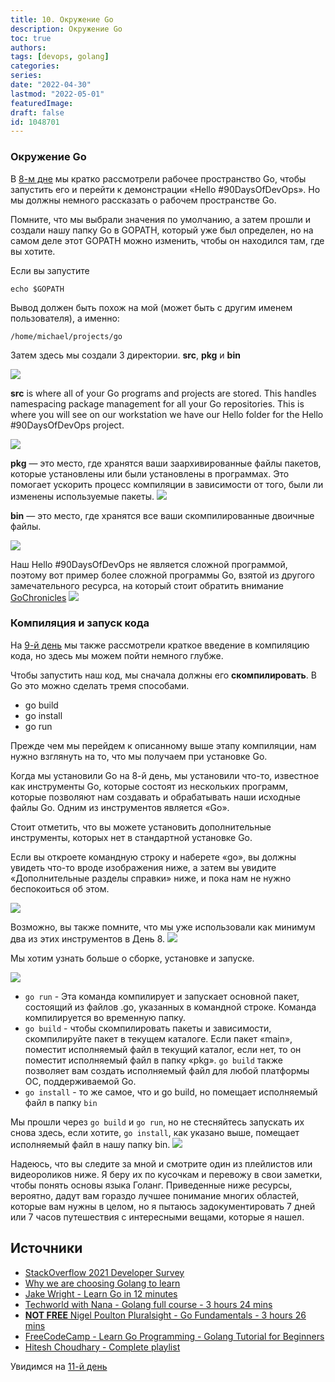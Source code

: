 ```yaml
---
title: 10. Окружение Go
description: Окружение Go
toc: true
authors:
tags: [devops, golang]
categories:
series: 
date: "2022-04-30"
lastmod: "2022-05-01"
featuredImage:
draft: false
id: 1048701
---
```


### Окружение Go 

В [8-м дне](../day08) мы кратко рассмотрели рабочее пространство Go, чтобы запустить его и перейти к демонстрации «Hello #90DaysOfDevOps». Но мы должны немного рассказать о рабочем пространстве Go.

Помните, что мы выбрали значения по умолчанию, а затем прошли и создали нашу папку Go в GOPATH, который уже был определен, но на самом деле этот GOPATH можно изменить, чтобы он находился там, где вы хотите.

Если вы запустите
```
echo $GOPATH
``` 
Вывод должен быть похож на мой (может быть с другим именем пользователя), а именно:

```
/home/michael/projects/go
```
Затем здесь мы создали 3 директории. **src**, **pkg** и **bin**

![](../images/Day10_Go1.png?v1)

**src** is where all of your Go programs and projects are stored. This handles namespacing package management for all your Go repositories. This is where you will see on our workstation we have our Hello folder for the Hello #90DaysOfDevOps project.

![](../images/Day10_Go2.png?v1)

**pkg** — это место, где хранятся ваши заархивированные файлы пакетов, которые установлены или были установлены в программах. Это помогает ускорить процесс компиляции в зависимости от того, были ли изменены используемые пакеты.
![](../images/Day10_Go3.png?v1)

**bin** — это место, где хранятся все ваши скомпилированные двоичные файлы.

![](../images/Day10_Go4.png?v1)

Наш Hello #90DaysOfDevOps не является сложной программой, поэтому вот пример более сложной программы Go, взятой из другого замечательного ресурса, на который стоит обратить внимание [GoChronicles](https://gochronicles.com/)
![](../images/Day10_Go5.png?v1)
### Компиляция и запуск кода
На [9-й день](../day09) мы также рассмотрели краткое введение в компиляцию кода, но здесь мы можем пойти немного глубже.

Чтобы запустить наш код, мы сначала должны его **скомпилировать**. В Go это можно сделать тремя способами.
- go build
- go install
- go run 

Прежде чем мы перейдем к описанному выше этапу компиляции, нам нужно взглянуть на то, что мы получаем при установке Go.

Когда мы установили Go на 8-й день, мы установили что-то, известное как инструменты Go, которые состоят из нескольких программ, которые позволяют нам создавать и обрабатывать наши исходные файлы Go. Одним из инструментов является «Go».

Стоит отметить, что вы можете установить дополнительные инструменты, которых нет в стандартной установке Go.

Если вы откроете командную строку и наберете «go», вы должны увидеть что-то вроде изображения ниже, а затем вы увидите «Дополнительные разделы справки» ниже, и пока нам не нужно беспокоиться об этом.

![](../images/Day10_Go6.png?v1)

Возможно, вы также помните, что мы уже использовали как минимум два из этих инструментов в День 8.
![](../images/Day10_Go7.png?v1)

Мы хотим узнать больше о сборке, установке и запуске.

![](../images/Day10_Go8.png?v1)

- `go run` - Эта команда компилирует и запускает основной пакет, состоящий из файлов .go, указанных в командной строке. Команда компилируется во временную папку.
- `go build` - чтобы скомпилировать пакеты и зависимости, скомпилируйте пакет в текущем каталоге. Если пакет «main», поместит исполняемый файл в текущий каталог, если нет, то он поместит исполняемый файл в папку «pkg». `go build` также позволяет вам создать исполняемый файл для любой платформы ОС, поддерживаемой Go.
- `go install` - то же самое, что и go build, но помещает исполняемый файл в папку `bin`

Мы прошли через `go build` и `go run`, но не стесняйтесь запускать их снова здесь, если хотите, `go install`, как указано выше, помещает исполняемый файл в нашу папку bin.
![](../images/Day10_Go9.png?v1)

Надеюсь, что вы следите за мной и смотрите один из плейлистов или видеороликов ниже. Я беру их по кусочкам и перевожу в свои заметки, чтобы понять основы языка Голанг. Приведенные ниже ресурсы, вероятно, дадут вам гораздо лучшее понимание многих областей, которые вам нужны в целом, но я пытаюсь задокументировать 7 дней или 7 часов путешествия с интересными вещами, которые я нашел.
## Источники

- [StackOverflow 2021 Developer Survey](https://insights.stackoverflow.com/survey/2021)
- [Why we are choosing Golang to learn](https://www.youtube.com/watch?v=7pLqIIAqZD4&t=9s)
- [Jake Wright - Learn Go in 12 minutes](https://www.youtube.com/watch?v=C8LgvuEBraI&t=312s) 
- [Techworld with Nana - Golang full course - 3 hours 24 mins](https://www.youtube.com/watch?v=yyUHQIec83I) 
- [**NOT FREE** Nigel Poulton Pluralsight - Go Fundamentals - 3 hours 26 mins](https://www.pluralsight.com/courses/go-fundamentals) 
- [FreeCodeCamp -  Learn Go Programming - Golang Tutorial for Beginners](https://www.youtube.com/watch?v=YS4e4q9oBaU&t=1025s) 
- [Hitesh Choudhary - Complete playlist](https://www.youtube.com/playlist?list=PLRAV69dS1uWSR89FRQGZ6q9BR2b44Tr9N) 

Увидимся на [11-й день](../day11)
